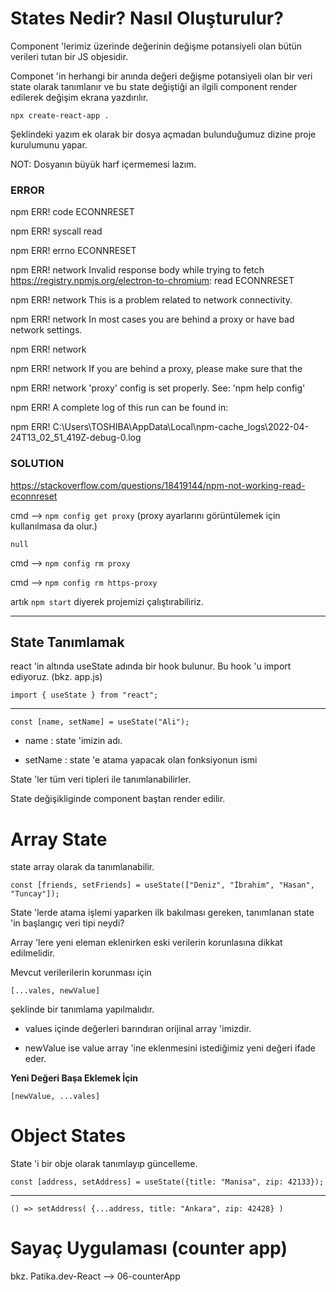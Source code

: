 # States Nedir? Nasıl Oluşturulur? 

Component 'lerimiz üzerinde değerinin değişme potansiyeli olan bütün verileri tutan bir JS objesidir.

Componet 'in herhangi bir anında değeri değişme potansiyeli olan bir veri state olarak tanımlanır ve bu state değiştiği an ilgili component render edilerek değişim ekrana yazdırılır.

    npx create-react-app . 

Şeklindeki yazım ek olarak bir dosya açmadan bulunduğumuz dizine proje kurulumunu yapar.

NOT: Dosyanın büyük harf içermemesi lazım.

### **ERROR**

npm ERR! code ECONNRESET

npm ERR! syscall read

npm ERR! errno ECONNRESET

npm ERR! network Invalid response body while trying to fetch https://registry.npmjs.org/electron-to-chromium: read ECONNRESET

npm ERR! network This is a problem related to network connectivity.

npm ERR! network In most cases you are behind a proxy or have bad network settings.

npm ERR! network

npm ERR! network If you are behind a proxy, please make sure that the

npm ERR! network 'proxy' config is set properly.  See: 'npm help config'

npm ERR! A complete log of this run can be found in:

npm ERR!     C:\Users\TOSHIBA\AppData\Local\npm-cache\_logs\2022-04-24T13_02_51_419Z-debug-0.log

### **SOLUTION**

https://stackoverflow.com/questions/18419144/npm-not-working-read-econnreset

cmd --> `npm config get proxy`  (proxy ayarlarını görüntülemek için kullanılmasa da olur.)

`null`

cmd --> `npm config rm proxy`

cmd --> `npm config rm https-proxy`


artık `npm start` diyerek projemizi çalıştırabiliriz.

---

## State Tanımlamak

react 'in altında useState adında bir hook bulunur. Bu hook 'u import ediyoruz. (bkz. app.js)

    import { useState } from "react";
---
    const [name, setName] = useState("Ali");

- name : state 'imizin adı.

- setName : state 'e atama yapacak olan fonksiyonun ismi

State 'ler tüm veri tipleri ile tanımlanabilirler.

State değişikliginde component baştan render edilir.

# Array State

state array olarak da tanımlanabilir.

    const [friends, setFriends] = useState(["Deniz", "İbrahim", "Hasan", "Tuncay"]);

State 'lerde atama işlemi yaparken ilk bakılması gereken, tanımlanan state 'in başlangıç veri tipi neydi?

Array 'lere yeni eleman eklenirken eski verilerin korunlasına dikkat edilmelidir.

Mevcut verilerilerin korunması için

    [...vales, newValue]

şeklinde bir tanımlama yapılmalıdır.

- values içinde değerleri barındıran orijinal array 'imizdir.

- newValue ise value array 'ine eklenmesini istediğimiz yeni değeri ifade eder.

**Yeni Değeri Başa Eklemek İçin**

    [newValue, ...vales]

# Object States

State 'i bir obje olarak tanımlayıp güncelleme. 

    const [address, setAddress] = useState({title: "Manisa", zip: 42133});

---
    () => setAddress( {...address, title: "Ankara", zip: 42428} )

# Sayaç Uygulaması (counter app)

bkz. Patika.dev-React --> 06-counterApp
